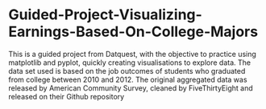 # Guided-Project-Visualizing-Earnings-Based-On-College-Majors
This is a guided project from Datquest, with the objective to practice using matplotlib and pyplot, quickly creating visualisations to explore data. The data set used is based on the job outcomes of students who graduated from college between 2010 and 2012. The original aggregated data was released by American Community Survey, cleaned by FiveThirtyEight and released on their Github repository
